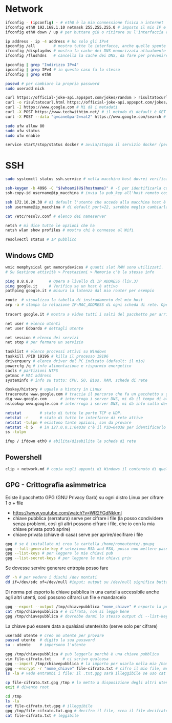 

# Network
```bash
ifconfig - (ipconfig) - # eth0 è la mia connessione fisica a internet 
ifconfig eth0 192.168.1.10 netmask 255.255.255.0 # imposto il mio IP e netmask sulla mia eth0
ifconfig eth0 down / up # per buttare giù o ritirare su l'interfaccia eth0

ip address - ip -4 address # ho solo gli IPv4 
ipconfig /all        # mostra tutte le interfacce, anche quelle spente
ifconfig /displaydns # mostra la cache dei DNS memorizzata attualmente sul sistema
ifconfig /flushdns   # cancella la cache dei DNS, da fare per prevenire attacchi cache-poisoning

ipconfig | grep "Indirizzo IPv4"
ipconfig | grep IPv4 # in questo caso fa lo stesso
ifconfig | grep eth0
```

```bash
passwd # per cambiare la propria password
sudo useradd nick

curl https://official-joke-api.appspot.com/jokes/random > risultatocurl.html
curl -o risultatocurl.html https://official-joke-api.appspot.com/jokes/ten # stessa cosa, stampa su un output
curl -I https://www.google.com # Mi dà i metadati
curl -X POST https://www.techwithtim.net/ # il metodo di default è GET
curl -X POST --data "q=cane&par2=val2" https://www.google.com/search # posso passargli dei parametri in POST

sudo ufw allow 80
sudo ufw status
sudo ufw enable

service start/stop/status docker # avvia/stoppa il servizio docker (per esempio)
```

# SSH
```bash
sudo systemctl status ssh.service # nella macchina host dovrei verificare che SSH sia attivo

ssh-keygen -b 4096 -C "$(whoami)@$(hostname)" # -C per identificarla con un commento e ci scrivo utente@host
ssh-copy-id username@ip_macchina # invia la pub_key all'host remoto così ci potremo collegare in SSH

ssh 172.10.20.30 # di default l'utente che accede alla macchina host è lo stesso della macchina client
ssh username@ip_macchina # di default port=22, sarebbe meglio cambiarla per la sicurezza
```

```bash
cat /etc/resolv.conf # elenco dei nameserver

netsh # mi dice tutte le opzioni che ha
netsh wlan show profiles # mostra chi è connesso al Wifi

resolvectl status # IP pubblico
```

## Windows CMD
```bash
wmic memphysical get memorydevices # quanti slot RAM sono utilizzati. 
# Su Gestinoe attività > Prestazioni > Memoria c'è la stessa info

ping 8.8.8.8       # Opera a livello di IP ADDRESS (liv.3)
ping google.it     # Verifica se un host è attivo
pathping google.it # misura la latenza dal mio router per esempio

route  # visualizza la tabella di instradamento del mio host
arp -a # stampa la relazione IP-MAC_ADDRESS di ogni scheda di rete. Opera a livello di MAC ADDRESS (liv.2)
 
tracert google.it # mostra a video tutti i salti del pacchetto per arrivare all'host remoto

net user # elenco utenti
net user Edoardo # dettagli utente

net session # elenco dei servizi
net stop # per fermare un servizio
```

```bash
tasklist # elenco processi attivi su Windows
taskkill /PID 19196 # killa il processo 19196
driverquery # elenco driver del PC indicato (default: il mio)
powercfg /q # info alimentazione e risparmio energetico
cacls # partizioni NTFS
getmac # MAC address
systeminfo # info su tutto: CPU, SO, Bios, RAM, schede di rete
```

```bash
doskey/history # uguale a history in Linux
traceroute www.google.com # traccia il percorso che fa un pacchetto x giungere alla destinazione
dig www.google.com      # interrroga i server DNS, mi dà il tempo di attesa x giungere alla destinazione
nslookup www.google.com # interrroga i server DNS, mi dà info sulla destinazione
```

```bash
netstat        # stato di tutte le porte TCP e UDP.
netstat -r     # stato di tutte le interfacce di rete attive
netstat -tulpn # esistono tante opzioni, son da provare
netstat -b 5   # in 127.0.0.1:64038 c'è il PID=64038 per identificarlo se voglio killarlo
ss -tulpn
```

```bash
ifup / ifdown eth0 # abilita/disabilita la scheda di rete
```

## Powershell
```bash
clip < network.md # copia negli appunti di Windows il contenuto di quel file
```


## GPG - Crittografia asimmetrica 
Esiste il pacchetto GPG (GNU Privacy Garb) su ogni distro Linux per cifrare 1 o + file
- https://www.youtube.com/watch?v=WR2FGdNkkmI
- chiave pubblica (serratura) serve per cifrare i file (la posso condividere senza problemi, così gli altri possono cifrare i file, che io con la mia chiave privata potrò aprire)
- chiave privata (chiave di casa) serve per aprire/decifrare i file
```bash
gpg # se è installato mi crea la cartella /home/nomeutente/.gnupg
gpg --full-generate-key # seleziono RSA and RSA, posso non mettere passphrase
gpg --list-keys # per leggere le mie chiavi pub
gpg --list-secret-keys # per leggere le mie chiavi priv
```
Se dovesse servire generare entropia posso fare
```bash
df -h # per vedere i dischi /dev montati
dd if=/dev/sdc of=/dev/null #input; output su /dev/null significa buttare ciò che gli si copia dentro. E' un trucco, lo usiamo nei cron ad esempio
```
Di norma poi esporto la chiave pubblica in una cartella accessibile anche agli altri utenti, 
così possono cifrarci un file e mandarcelo
```bash
gpg --export --output /tmp/chiavepubblica "nome_chiave" # esporto la pubkey in un file
cat /tmp/chiavepubblica # è cifrata, non si legge bene
gpg /tmp/chiavepubblica # dovrebbe darmi lo stesso output di --list-keys
```

La chiave può essere data a qualsiasi utente/sito (serve solo per cifrare)
```bash
useradd utente # creo un utente per provare
passwd utente  # digito la sua password
su - utente    # impersono l'utente

gpg /tmp/chiavepubblica # può leggerla perchè è una chiave pubblica
vim file-cifrato.txt     # ci scrivo qualcosa
gpg --import /tmp/chiavepubblica # la importo per usarla nella mia /home/utente/.gnupg
gpg --encrypt -r "nome_chiave" file-cifrato.txt # cifro il mio file, me lo crea nella stessa cartella
ls -la # vedo entrambi i file: il .txt.gpg sarà illeggibile se uso cat

cp file-cifrato.txt.gpg /tmp # lo metto a disposizione degli altri utenti
exit # divento root

cd /tmp
ls -la
cat file-cifrato.txt.gpg # illeggibile
gpg /tmp/file-cifrato.txt.gpg # decifro il file, crea il file decifrato
cat file-cifrato.txt # leggibile
```



